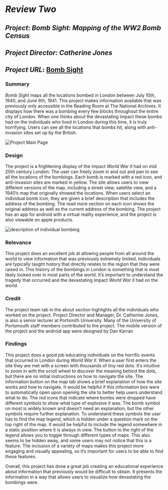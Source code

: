 # *Review Two*

## *Project*: *Bomb Sight: Mapping of the WW2 Bomb Census*
## *Project Director*: *Catherine Jones*
## *Project URL*: [Bomb Sight](http://bombsight.org/#15/51.5050/-0.0900)
### Summary

*Bomb Sight* maps all the locations bombed in London between July 10th, 1940, and June 6th, 1941. This project makes information available that was previously only accessible in the Reading Room at The National Archives. It displays how there was a bombing every few blocks throughout the entire city of London. When one thinks about the devastating impact these bombs had on the individuals who lived in London during this time, it is truly horrifying. Users can see all the locations that bombs hit, along with anti-invasion sites set up by the British.

![Project Main Page](https://ethanstowe.github.io/Ethan-Stowe-CNU/images/bombpic1.png)

### Design

The project is a frightening display of the impact *World War II* had on mid 20th century London. The user can freely zoom in and out and pan to see all the locations of the bombings. Each bomb is marked with a red icon, and anti-invasion sites are marked in yellow. The site allows users to view different versions of the map, including a street view, satellite view, and a 1940’s map that originally showed the locations. When users select an individual bomb icon, they are given a brief description that includes the address of the bombing. The read more section on each icon shows the original address as well as the current address of the bombing. The project has an app for android with a virtual reality experience, and the project is also viewable on apple products.

![description of individual bombing](https://ethanstowe.github.io/Ethan-Stowe-CNU/images/bombpic2.png)

### Relevance

This project does an excellent job at allowing people from all around the world to view information that was previously extremely limited. Individuals are typically taught history that directly relates to the region that they were raised in. This history of the bombings in London is something that is most likely looked over in most parts of the world. It’s important to understand the tragedy that occurred and the devastating impact *World War II* had on the world.

### Credit

The project team tab in the about section highlights all the individuals who worked on the project. Project Director and Manager, Dr. Catherine Jones, is also a senior lecturer at Portsmith University. Many of the University of Portsmouth staff members contributed to the project. The mobile version of the project and the android app were designed by Dan Karran

### Findings

This project does a good job educating individuals on the horrific events that occurred in London during *World War II*. When a user first enters the site they are met with a screen with thousands of tiny red dots. It’s intuitive to zoom in with the scroll wheel to discover the meaning behind the dots, but there are no initial instructions on how to navigate the site. The information button on the map tab shows a brief explanation of how the site works and how to navigate. It would be helpful if this information box were to automatically open upon opening the site to better help users understand what to do. The red icons that indicate where bombs were dropped have different symbols to show what type of explosive it was. The bomb symbol on most is widely known and doesn’t need an explanation, but the other symbols require further explanation. To understand these symbols the user has to find the map legend, which is hidden under a question mark on the top right of the map. It would be helpful to include the legend somewhere in a static position where it is always in view. The button to the right of the legend allows you to toggle through different types of maps. This also seems to be hidden away, and some users may not notice that this is a feature. The inclusion of a variety of maps makes this project more engaging and visually appealing, so it’s important for users to be able to find these features. 

Overall, this project has done a great job creating an educational experience about information that previously would be difficult to obtain. It presents the information in a way that allows users to visualize how devastating the bombings were. 
